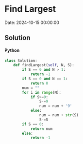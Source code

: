 # Find Largest

Date: 2024-10-15 00:00:00

## Solution

#### Python
```python
class Solution:
    def findLargest(self, N, S):
        if S == 0 and N > 1:
            return -1
        if S == 0 and N == 1:
            return 0
        num = ""
        for i in range(N):
            if S>=9:
                S-=9
                num = num + '9'
            else:
                num = num + str(S)
                S-=S
        if S == 0:
            return num
        else:
            return -1
 ```